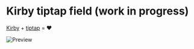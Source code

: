 # Kirby tiptap field (work in progress)

[Kirby](https://getkirby.com/) + [tiptap](https://tiptap.dev/) = ❤️

![Preview](https://github.com/user-attachments/assets/8c70577d-4ec2-45ff-9fae-f86abc2a2d56)
